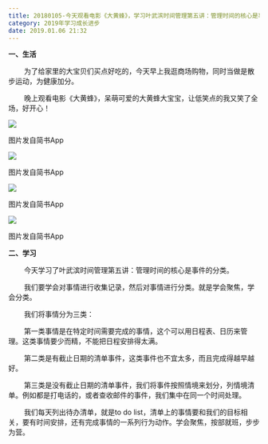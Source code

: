 ```yaml
---
title: 20180105-今天观看电影《大黄蜂》，学习叶武滨时间管理第五讲：管理时间的核心是事件的分类
category: 2019年学习成长进步
date: 2019.01.06 21:32
---
```


**一、生活**  

        为了给家里的大宝贝们买点好吃的，今天早上我逛商场购物，同时当做是散步运动，为健康加分。  

        晚上观看电影《大黄蜂》，呆萌可爱的大黄蜂大宝宝，让低笑点的我又笑了全场，好开心！  

![](https://markdown-1301532546.cos.ap-guangzhou.myqcloud.com/peipei_blog/20210921145508.jpeg)  

图片发自简书App

![](https://markdown-1301532546.cos.ap-guangzhou.myqcloud.com/peipei_blog/20210921145512.jpeg)  

图片发自简书App

![](https://markdown-1301532546.cos.ap-guangzhou.myqcloud.com/peipei_blog/20210921145514.jpeg)  

图片发自简书App

![](https://markdown-1301532546.cos.ap-guangzhou.myqcloud.com/peipei_blog/20210921145516.jpeg)  

图片发自简书App

**二、学习**  

        今天学习了叶武滨时间管理第五讲：管理时间的核心是事件的分类。  

        我们要学会对事情进行收集记录，然后对事情进行分类。就是学会聚焦，学会分类。  

        我们将事情分为三类：  

        第一类事情是在特定时间需要完成的事情，这个可以用日程表、日历来管理。这类事情要少而精，不能把日程安排得太满。  

        第二类是有截止日期的清单事件，这类事件也不宜太多，而且完成得越早越好。  

        第三类是没有截止日期的清单事件，我们将事件按照情境来划分，列情境清单。例如都是打电话的，或者查收邮件的事件，我们集中在同一个时间处理。  

        我们每天列出待办清单，就是to do list，清单上的事情要和我们的目标相关，要有时间安排，还有完成事情的一系列行为动作。学会聚焦，按部就班，步步为营。